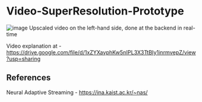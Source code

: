 # Video-SuperResolution-Prototype

![image](https://drive.google.com/uc?export=view&id=14FAosVX3ASGqTN-McQdP5aEnwGevae_0)
Upscaled video on the left-hand side, done at the backend in real-time

Video explanation at - https://drive.google.com/file/d/1xZYXavphKw5nIPL3X3TtBIy1inrmvepZ/view?usp=sharing


## References
Neural Adaptive Streaming - https://ina.kaist.ac.kr/~nas/
